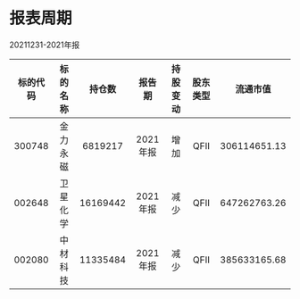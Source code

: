 # 报表周期 

20211231-2021年报

| 标的代码 | 标的名称 | 持仓数 | 报告期 | 持股变动 | 股东类型 | 流通市值 |
|:--:|:--:|:--:|:--:|:--:|:--:|:--:|
|300748|金力永磁|6819217|2021年报|增加|QFII|306114651.13|
|002648|卫星化学|16169442|2021年报|减少|QFII|647262763.26|
|002080|中材科技|11335484|2021年报|减少|QFII|385633165.68|
